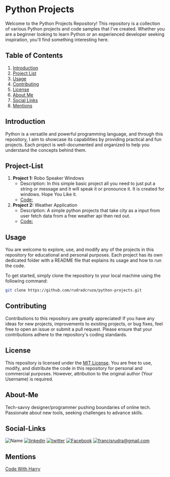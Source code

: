 # Python Projects

Welcome to the Python Projects Repository! This repository is a collection of various Python projects and code samples that I've created. Whether you are a beginner looking to learn Python or an experienced developer seeking inspiration, you'll find something interesting here.

## Table of Contents
1. [Introduction](#Introduction)
2. [Project List](#Project-List)
3. [Usage](#Usage)
4. [Contributing](#Contributing)
4. [License](#License)
5. [About Me](#About-Me)
6. [Social Links](#Social-Links)
7. [Mentions](#Mentions)

## Introduction
Python is a versatile and powerful programming language, and through this repository, I aim to showcase its capabilities by providing practical and fun projects. Each project is well-documented and organized to help you understand the concepts behind them.

## Project-List
1. **Project 1:** Robo Speaker Windows
    * Description: In this simple basic project all you need to just put a string or message and it will speak it or pronounce it. It is created for windows. Hope You Like it.
    * [Code: ](/robo-speaker-windows)
2. **Project 2:** Weather Application
    * Description: A simple python projects that take city as a input from user fetch data from a free weather api then red out.
    * [Code: ](/weather-app/)

## Usage
You are welcome to explore, use, and modify any of the projects in this repository for educational and personal purposes. Each project has its own dedicated folder with a README file that explains its usage and how to run the code.

To get started, simply clone the repository to your local machine using the following command:

```bash
git clone https://github.com/rudradcruze/python-projects.git
```

## Contributing
Contributions to this repository are greatly appreciated! If you have any ideas for new projects, improvements to existing projects, or bug fixes, feel free to open an issue or submit a pull request. Please ensure that your contributions adhere to the repository's coding standards.

## License
This repository is licensed under the [MIT License](/LICENSE). You are free to use, modify, and distribute the code in this repository for personal and commercial purposes. However, attribution to the original author (Your Username) is required.

## About-Me
Tech-savvy designer/programmer pushing boundaries of online tech. Passionate about new tools, seeking challenges to advance skills.


## Social-Links
![Name](https://img.shields.io/badge/Name-Francis%20Rudra%20D%20Cruze-yellowgreen?style=for-the-badge)
[![linkedin](https://img.shields.io/badge/linkedin-0A66C2?style=for-the-badge&logo=linkedin&logoColor=white)](https://www.linkedin.com/in/rudradcruze)
[![twitter](https://img.shields.io/badge/twitter-1DA1F2?style=for-the-badge&logo=twitter&logoColor=white)](https://twitter.com/rudradcruze)
[![Facebook](https://img.shields.io/badge/facebook-4267B2?style=for-the-badge&logo=facebook&logoColor=white)](https://facebook.com/rudradcruze)
[![francisrudra@gmail.com](https://img.shields.io/badge/gmail-4267B2?style=for-the-badge&logo=gmail&logoColor=white)](mailto:francisrudra@gmail.com)


## Mentions
[Code With Harry](https://www.youtube.com/watch?v=fqF9M92jzUo)
